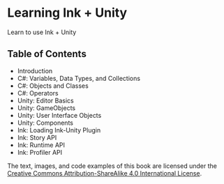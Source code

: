 # Learning Ink + Unity

Learn to use Ink + Unity

## Table of Contents

- Introduction
- C#: Variables, Data Types, and Collections
- C#: Objects and Classes
- C#: Operators
- Unity: Editor Basics
- Unity: GameObjects
- Unity: User Interface Objects
- Unity: Components
- Ink: Loading Ink-Unity Plugin
- Ink: Story API
- Ink: Runtime API
- Ink: Profiler API

The text, images, and code examples of this book are licensed under the [Creative Commons Attribution-ShareAlike 4.0 International License](https://creativecommons.org/licenses/by-sa/4.0/).
